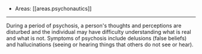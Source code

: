 
- Areas: [[areas.psychonautics]]

---

During a period of psychosis, a person's thoughts and perceptions are disturbed and the individual may have difficulty understanding what is real and what is not. Symptoms of psychosis include delusions (false beliefs) and hallucinations (seeing or hearing things that others do not see or hear).
